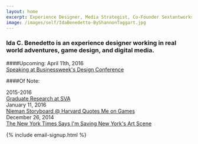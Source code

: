 ```yaml
---
layout: home
excerpt: Experience Designer, Media Strategist, Co-Founder Sextantworks
image: /images/self/IdaBenedetto-ByShannonTaggart.jpg
---
```

### Ida C. Benedetto is an experience designer working in real world adventures, game design, and digital media. 



####Upcoming:
<span class="post-date">April 11th, 2016</span>  
[Speaking at Businessweek's Design Conference](http://www.bloomberg.com/businessweek/design-conference/)  


####Of Note:
  
<span class="post-date">2015-2016</span>   
[Graduate Research at SVA](http://designresearch.sva.edu/program/)  
<span class="post-date">January 11, 2016</span>    
[Nieman Storyboard @ Harvard Quotes Me on Games](http://niemanstoryboard.org/stories/harnessing-the-power-of-video-games-for-journalism/)  
<span class="post-date">December 26, 2014</span>   
[The New York Times Says I'm Saving New York's Art Scene](http://www.nytimes.com/2014/12/28/nyregion/they-say-art-is-dead-in-new-york-theyre-wrong.html?_r=0)

{% include email-signup.html %}


